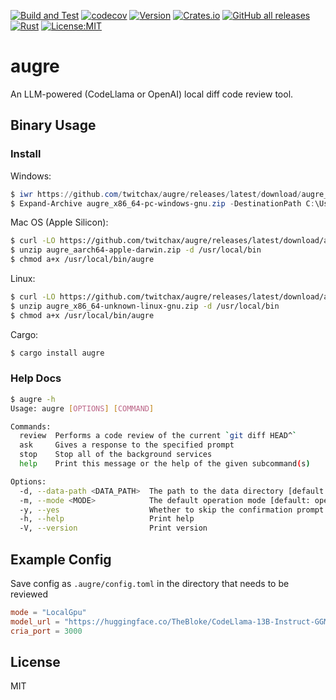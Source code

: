 [![Build and Test](https://github.com/twitchax/augre/actions/workflows/build.yml/badge.svg)](https://github.com/twitchax/augre/actions/workflows/build.yml)
[![codecov](https://codecov.io/gh/twitchax/augre/branch/main/graph/badge.svg?token=35MZN0YFZF)](https://codecov.io/gh/twitchax/augre)
[![Version](https://img.shields.io/crates/v/augre.svg)](https://crates.io/crates/augre)
[![Crates.io](https://img.shields.io/crates/d/augre?label=crate)](https://crates.io/crates/augre)
[![GitHub all releases](https://img.shields.io/github/downloads/twitchax/augre/total?label=binary)](https://github.com/twitchax/augre/releases)
[![Rust](https://img.shields.io/badge/rust-nightly-blue.svg?maxAge=3600)](https://github.com/twitchax/augre)
[![License:MIT](https://img.shields.io/badge/License-MIT-yellow.svg)](https://opensource.org/licenses/MIT)

# augre

An LLM-powered (CodeLlama or OpenAI) local diff code review tool.

## Binary Usage

### Install

Windows:

```powershell
$ iwr https://github.com/twitchax/augre/releases/latest/download/augre_x86_64-pc-windows-gnu.zip
$ Expand-Archive augre_x86_64-pc-windows-gnu.zip -DestinationPath C:\Users\%USERNAME%\AppData\Local\Programs\augre
```

Mac OS (Apple Silicon):

```bash
$ curl -LO https://github.com/twitchax/augre/releases/latest/download/augre_aarch64-apple-darwin.zip
$ unzip augre_aarch64-apple-darwin.zip -d /usr/local/bin
$ chmod a+x /usr/local/bin/augre
```

Linux:

```bash
$ curl -LO https://github.com/twitchax/augre/releases/latest/download/augre_x86_64-unknown-linux-gnu.zip
$ unzip augre_x86_64-unknown-linux-gnu.zip -d /usr/local/bin
$ chmod a+x /usr/local/bin/augre
```

Cargo:

```bash
$ cargo install augre
```

### Help Docs

```bash
$ augre -h
Usage: augre [OPTIONS] [COMMAND]

Commands:
  review  Performs a code review of the current `git diff HEAD^`
  ask     Gives a response to the specified prompt
  stop    Stop all of the background services
  help    Print this message or the help of the given subcommand(s)

Options:
  -d, --data-path <DATA_PATH>  The path to the data directory [default: .augre]
  -m, --mode <MODE>            The default operation mode [default: openai]
  -y, --yes                    Whether to skip the confirmation prompt
  -h, --help                   Print help
  -V, --version                Print version
```

## Example Config

Save config as `.augre/config.toml` in the directory that needs to be reviewed

```toml
mode = "LocalGpu"
model_url = "https://huggingface.co/TheBloke/CodeLlama-13B-Instruct-GGML/resolve/main/codellama-13b-instruct.ggmlv3.Q3_K_M.bin"
cria_port = 3000
```

## License

MIT
